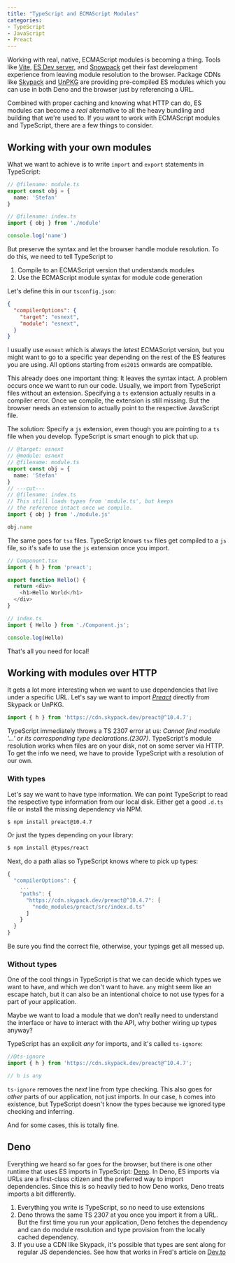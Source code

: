 ```yaml
---
title: "TypeScript and ECMAScript Modules"
categories:
- TypeScript
- JavaScript
- Preact
---
```


Working with real, native, ECMAScript modules is becoming a thing. Tools like [Vite](https://github.com/vitejs/vite), [ES Dev server](https://open-wc.org/developing/es-dev-server.html), and [Snowpack](https://snowpack.dev) get their fast development experience from leaving module resolution to the browser. Package CDNs like [Skypack](https://skypack.dev) and [UnPKG](https://unpkg.com/) are providing pre-compiled ES modules which you can use in both Deno and the browser just by referencing a URL.

Combined with proper caching and knowing what HTTP can do, ES modules can become a *real* alternative to all the heavy bundling and building that we're used to. If you want to work with ECMAScript modules and TypeScript, there are a few things to consider.

## Working with your own modules

What we want to achieve is to write `import` and `export` statements in TypeScript:

```typescript twoslash
// @filename: module.ts
export const obj = {
  name: 'Stefan'
}

// @filename: index.ts
import { obj } from './module'

console.log('name')
```

But preserve the syntax and let the browser handle module resolution. To do this, we need to tell TypeScript to

1. Compile to an ECMAScript version that understands modules
2. Use the ECMAScript module syntax for module code generation

Let's define this in our `tsconfig.json`:

```json tsconfig
{
  "compilerOptions": {
    "target": "esnext",
    "module": "esnext", 
  }
}
```

I usually use `esnext` which is always the *latest* ECMAScript version, but you might want to go to a specific year depending on the rest of the ES features you are using. All options starting from `es2015` onwards are compatible. 

This already does one important thing: It leaves the syntax intact. A problem occurs once we want to run our code. Usually, we import from TypeScript files without an extension. Specifying a `ts` extension actually results in a compiler error. Once we compile, the extension is still missing. But the browser needs an extension to actually point to the respective JavaScript file.

The solution: Specify a `js` extension, even though you are pointing to a `ts` file when you develop. TypeScript is smart enough to pick that up.

```typescript twoslash
// @target: esnext
// @module: esnext
// @filename: module.ts
export const obj = {
  name: 'Stefan'
}
// ---cut---
// @filename: index.ts
// This still loads types from 'module.ts', but keeps
// the reference intact once we compile.
import { obj } from './module.js'

obj.name
```

The same goes for `tsx` files. TypeScript knows `tsx` files get compiled to a `js` file, so it's safe to use the `js` extension once you import.

```typescript
// Component.tsx
import { h } from 'preact';

export function Hello() {
  return <div>
    <h1>Hello World</h1>
  </div>
}

// index.ts
import { Hello } from './Component.js';

console.log(Hello)
```

That's all you need for local!

## Working with modules over HTTP

It gets a lot more interesting when we want to use dependencies that live under a specific URL. Let's say we want to import *[Preact](https://preactjs.com)* directly from Skypack or UnPKG.

```typescript
import { h } from 'https://cdn.skypack.dev/preact@^10.4.7';
```

TypeScript immediately throws a TS 2307 error at us: *Cannot find module '...' or its corresponding type declarations.(2307)*. TypeScript's module resolution works when files are on your disk, not on some server via HTTP. To get the info we need, we have to provide TypeScript with a resolution of our own.

### With types

Let's say we want to have type information. We can point TypeScript to read the respective type information from our local disk. Either get a good `.d.ts` file or install the missing dependency via NPM.

```bash
$ npm install preact@10.4.7
```

Or just the types depending on your library:

```bash
$ npm install @types/react
```

Next, do a path alias so TypeScript knows where to pick up types:

```typescript tsconfig
{
  "compilerOptions": {
    ...
    "paths": {
      "https://cdn.skypack.dev/preact@^10.4.7": [
        "node_modules/preact/src/index.d.ts"
      ]
    }
  }
}
```

Be sure you find the correct file, otherwise, your typings get all messed up.

### Without types

One of the cool things in TypeScript is that we can decide which types we want to have, and which we don't want to have. `any` might seem like an escape hatch, but it can also be an intentional choice to not use types for a part of your application.

Maybe we want to load a module that we don't really need to understand the interface or have to interact with the API, why bother wiring up types anyway?

TypeScript has an explicit *any* for imports, and it's called `ts-ignore`:

```typescript
//@ts-ignore
import { h } from 'https://cdn.skypack.dev/preact@^10.4.7';

// h is any
```

`ts-ignore` removes the *next* line from type checking. This also goes for *other* parts of our application, not just imports. In our case, `h` comes into existence, but TypeScript doesn't know the types because we ignored type checking and inferring. 

And for some cases, this is totally fine.

## Deno

Everything we heard so far goes for the browser, but there is one other runtime that uses ES imports in TypeScript: [Deno](https://deno.land). In Deno, ES imports via URLs are a first-class citizen and the preferred way to import dependencies. Since this is so heavily tied to how Deno works, Deno treats imports a bit differently.

1. Everything you write is TypeScript, so no need to use extensions
2. Deno throws the same TS 2307 at you once you import it from a URL. But the first time you run your application, Deno fetches the dependency and can do module resolution and type provision from the locally cached dependency.
3. If you use a CDN like Skypack, it's possible that types are sent along for regular JS dependencies. See how that works in Fred's article on [Dev.to](https://dev.to/pika/introducing-pika-cdn-deno-p8b)

